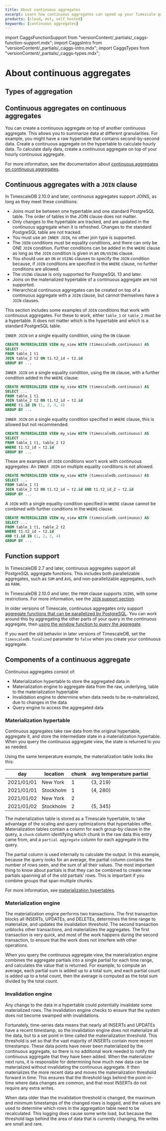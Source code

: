 ```yaml
---
title: About continuous aggregates
excerpt: Learn how continuous aggregates can speed up your Timescale queries
products: [cloud, mst, self_hosted]
keywords: [continuous aggregates]
---
```


import CaggsFunctionSupport from "versionContent/_partials/_caggs-function-support.mdx";
import CaggsIntro from "versionContent/_partials/_caggs-intro.mdx";
import CaggsTypes from "versionContent/_partials/_caggs-types.mdx";

# About continuous aggregates

<CaggsIntro />

## Types of aggregation

<CaggsTypes />

## Continuous aggregates on continuous aggregates

You can create a continuous aggregate on top of another continuous aggregate.
This allows you to summarize data at different granularities. For example, you
might have a raw hypertable that contains second-by-second data. Create a
continuous aggregate on the hypertable to calculate hourly data. To calculate
daily data, create a continuous aggregate on top of your hourly continuous
aggregate.

For more information, see the documentation about
[continuous aggregates on continuous aggregates][caggs-on-caggs].

## Continuous aggregates with a `JOIN` clause

In TimescaleDB 2.10.0 and later, continuous aggregates support JOINS, as long as
they meet these conditions:

*   Joins must be between one hypertable and one standard PostgreSQL table. The
    order of tables in the JOIN clause does not matter.
*   Only changes to the hypertable are tracked, and are updated in the
    continuous aggregate when it is refreshed. Changes to the standard
    PostgreSQL table are not tracked.
*   You must use an `INNER JOIN`, no other join type is supported.
*   The `JOIN` conditions must be equality conditions, and there can only be ONE
    `JOIN` condition. Further conditions can be added in the `WHERE` clause as
    long as the `JOIN` condition is given in an `ON/USING` clause.
*   You should use an `ON` or `USING` clauses to specify the `JOIN` condition
    because, if `JOIN` conditions are specified in the `WHERE` clause, no
    further conditions are allowed.
*   The `USING` clause is only supported for PostgreSQL 13 and later.
*   Joins on the materialized hypertable of a continuous aggregate are not supported.
*   Hierarchical continuous aggregates can be created on top of a continuous
    aggregate with a `JOIN` clause, but cannot themselves have a `JOIN` clauses.

This section includes some examples of `JOIN` conditions that work with
continuous aggregates. For these to work, either `table_1` or `table_2` must be
a hypertable. It does not matter which is the hypertable and which is a standard
PostgreSQL table.

`INNER JOIN` on a single equality condition, using the `ON` clause:

```sql
CREATE MATERIALIZED VIEW my_view WITH (timescaledb.continuous) AS
SELECT ...
FROM table_1 t1
JOIN table_2 t2 ON t1.t2_id = t2.id
GROUP BY ...
```

`INNER JOIN` on a single equality condition, using the `ON` clause, with a further
condition added in the `WHERE` clause:

```sql
CREATE MATERIALIZED VIEW my_view WITH (timescaledb.continuous) AS
SELECT ...
FROM table_1 t1
JOIN table_2 t2 ON t1.t2_id = t2.id
WHERE t1.id IN (1, 2, 3, 4)
GROUP BY ...
```

`INNER JOIN` on a single equality condition specified in `WHERE` clause, this is
allowed but not recommended:

```sql
CREATE MATERIALIZED VIEW my_view WITH (timescaledb.continuous) AS
SELECT ...
FROM table_1 t1, table_2 t2
WHERE t1.t2_id = t2.id
GROUP BY ...
```

These are examples of `JOIN` conditions won't work with continuous aggregates:
An `INNER JOIN` on multiple equality conditions is not allowed.

```sql
CREATE MATERIALIZED VIEW my_view WITH (timescaledb.continuous) AS
SELECT ...
FROM table_1 t1
JOIN table_2 t2 ON t1.t2_id = t2.id AND t1.t2_id_2 = t2.id
GROUP BY ...
```

A `JOIN` with a single equality condition specified in `WHERE` clause cannot be
combined with further conditions in the `WHERE` clause.

```sql
CREATE MATERIALIZED VIEW my_view WITH (timescaledb.continuous) AS
SELECT ...
FROM table_1 t1, table_2 t2
WHERE t1.t2_id = t2.id
AND t1.id IN (1, 2, 3, 4)
GROUP BY ...
```

## Function support

In TimescaleDB 2.7 and later, continuous aggregates support all PostgreSQL
aggregate functions. This includes both parallelizable aggregates, such as `SUM`
and `AVG`, and non-parallelizable aggregates, such as `RANK`.

In TimescaleDB&nbsp;2.10.0 and later, the `FROM` clause supports `JOINS`, with
some restrictions. For more information, see the [`JOIN` support section][caggs-joins].

In older versions of Timescale, continuous aggregates only support
[aggregate functions that can be parallelized by PostgreSQL][postgres-parallel-agg].
You can work around this by aggregating the other parts of your query in the
continuous aggregate, then
[using the window function to query the aggregate][cagg-window-functions].

<CaggsFunctionSupport />

If you want the old behavior in later versions of TimescaleDB, set the
`timescaledb.finalized` parameter to `false` when you create your continuous
aggregate.

## Components of a continuous aggregate

Continuous aggregates consist of:

*   Materialization hypertable to store the aggregated data in
*   Materialization engine to aggregate data from the raw, underlying, table to
    the materialization hypertable
*   Invalidation engine to determine when data needs to be re-materialized, due
    to changes in the data
*   Query engine to access the aggregated data

### Materialization hypertable

Continuous aggregates take raw data from the original hypertable, aggregate it,
and store the intermediate state in a materialization hypertable. When you query
the continuous aggregate view, the state is returned to you as needed.

Using the same temperature example, the materialization table looks like this:

|day|location|chunk|avg temperature partial|
|-|-|-|-|
|2021/01/01|New York|1|{3, 219}|
|2021/01/01|Stockholm|1|{4, 280}|
|2021/01/02|New York|2||
|2021/01/02|Stockholm|2|{5, 345}|

The materialization table is stored as a Timescale hypertable, to take
advantage of the scaling and query optimizations that hypertables offer.
Materialization tables contain a column for each group-by clause in the query,
a `chunk` column identifying which chunk in the raw data this entry came from,
and a `partial aggregate` column for each aggregate in the query.

The partial column is used internally to calculate the output. In this example,
because the query looks for an average, the partial column contains the number
of rows seen, and the sum of all their values. The most important thing to know
about partials is that they can be combined to create new partials spanning all
of the old partials' rows. This is important if you combine groups that span
multiple chunks.

For more information, see [materialization hypertables][cagg-mat-hypertables].

### Materialization engine

The materialization engine performs two transactions. The first transaction
blocks all INSERTs, UPDATEs, and DELETEs, determines the time range to
materialize, and updates the invalidation threshold. The second transaction
unblocks other transactions, and materializes the aggregates. The first
transaction is very quick, and most of the work happens during the second
transaction, to ensure that the work does not interfere with other operations.

When you query the continuous aggregate view, the materialization engine
combines the aggregate partials into a single partial for each time range, and
calculates the value that is returned. For example, to compute an average, each
partial sum is added up to a total sum, and each partial count is added up to a
total count, then the average is computed as the total sum divided by the total
count.

### Invalidation engine

Any change to the data in a hypertable could potentially invalidate some
materialized rows. The invalidation engine checks to ensure that the system does
not become swamped with invalidations.

Fortunately, time-series data means that nearly all INSERTs and UPDATEs have a
recent timestamp, so the invalidation engine does not materialize all the data,
but to a set point in time called the materialization threshold. This threshold
is set so that the vast majority of INSERTs contain more recent timestamps.
These data points have never been materialized by the continuous aggregate, so
there is no additional work needed to notify the continuous aggregate that they
have been added. When the materializer next runs, it is responsible for
determining how much new data can be materialized without invalidating the
continuous aggregate. It then materializes the more recent data and moves the
materialization threshold forward in time. This ensures that the threshold lags
behind the point-in-time where data changes are common, and that most INSERTs do
not require any extra writes.

When data older than the invalidation threshold is changed, the maximum and
minimum timestamps of the changed rows is logged, and the values are used to
determine which rows in the aggregation table need to be recalculated. This
logging does cause some write load, but because the threshold lags behind the
area of data that is currently changing, the writes are small and rare.

[cagg-mat-hypertables]: /use-timescale/:currentVersion:/continuous-aggregates/materialized-hypertables
[cagg-window-functions]: /use-timescale/:currentVersion:/continuous-aggregates/create-a-continuous-aggregate/#use-continuous-aggregates-with-window-functions
[caggs-on-caggs]: /use-timescale/:currentVersion:/continuous-aggregates/hierarchical-continuous-aggregates/
[postgres-parallel-agg]: https://www.postgresql.org/docs/current/parallel-plans.html#PARALLEL-AGGREGATION
[caggs-joins]: /use-timescale/:currentVersion:/continuous-aggregates/about-continuous-aggregates/#continuous-aggregates-with-a-join-clause
